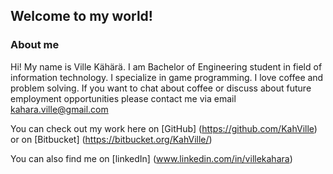 ## Welcome to my world!

### About me

Hi! My name is Ville Kähärä. I am Bachelor of Engineering student in field of information technology. I specialize in game programming. I love coffee and problem solving. 
If you want to chat about coffee or discuss about future employment opportunities please contact me via email kahara.ville@gmail.com


You can check out my work here on [GitHub]
(https://github.com/KahVille)
or on [Bitbucket]
(https://bitbucket.org/KahVille/)

You can also find me on [linkedIn]
(www.linkedin.com/in/villekahara)
